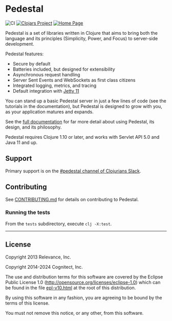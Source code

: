 # Pedestal

![CI](https://github.com/pedestal/pedestal/workflows/CI/badge.svg)
[![Clojars Project](https://img.shields.io/clojars/v/io.pedestal/pedestal.service.svg)](https://clojars.org/io.pedestal/pedestal.service)
[![Home Page](https://img.shields.io/badge/Docs-Documentation-blue)](http://pedestal.io)


Pedestal is a set of libraries written in Clojure that aims to bring
both the language and its principles (Simplicity, Power, and Focus) to
server-side development.

Pedestal features:
- Secure by default
- Batteries included, but designed for extensibility
- Asynchronous request handling
- Server Sent Events and WebSockets as first class citizens
- Integrated logging, metrics, and tracing
- Default integration with [Jetty 11](https://eclipse.dev/jetty/)

You can stand up a basic Pedestal server in just a few lines of code
(see the tutorials in the documentation), but Pedestal is designed to grow with you, 
as your application matures and expands.

See the [full documentation](http://pedestal.io) for far more detail about
using Pedestal, its design, and its philosophy.

Pedestal requires Clojure 1.10 or later, and works with Servlet API 5.0 and Java 11 and up.

## Support

Primary support is on the [#pedestal channel of Clojurians Slack](https://clojurians.slack.com/archives/C0K65B20P).

## Contributing

See [CONTRIBUTING.md](CONTRIBUTING.md) for details on contributing to Pedestal.

### Running the tests

From the `tests` subdirectory, execute `clj -X:test`.

---

## License
Copyright 2013 Relevance, Inc.

Copyright 2014-2024 Cognitect, Inc.

The use and distribution terms for this software are covered by the
Eclipse Public License 1.0 (http://opensource.org/licenses/eclipse-1.0)
which can be found in the file [epl-v10.html](epl-v10.html) at the root of this distribution.

By using this software in any fashion, you are agreeing to be bound by
the terms of this license.

You must not remove this notice, or any other, from this software.
